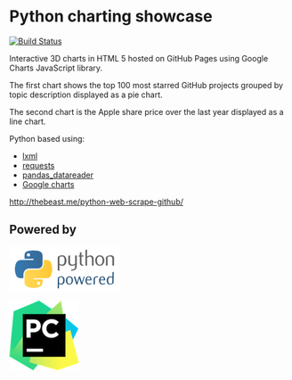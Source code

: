 # Python charting showcase  

[![Build Status](https://travis-ci.org/jbampton/python-web-scrape-github.svg?branch=gh-pages)](https://travis-ci.org/jbampton/python-web-scrape-github)

Interactive 3D charts in HTML 5 hosted on GitHub Pages using Google Charts JavaScript library.

The first chart shows the top 100 most starred GitHub projects grouped by topic description displayed as a pie chart.

The second chart is the Apple share price over the last year displayed as a line chart.

Python based using:
- [lxml](http://lxml.de)
- [requests](http://docs.python-requests.org/en/master/)
- [pandas_datareader](https://pandas-datareader.readthedocs.io)
- [Google charts](https://developers.google.com/chart/)

http://thebeast.me/python-web-scrape-github/

## Powered by

[![Python Powered](site/images/other/python-powered.png "Python Powered")](https://www.python.org/)

[![Pycharm Powered](site/images/other/pycharm-logo.png "Pycharm Powered")](https://www.jetbrains.com/pycharm/)